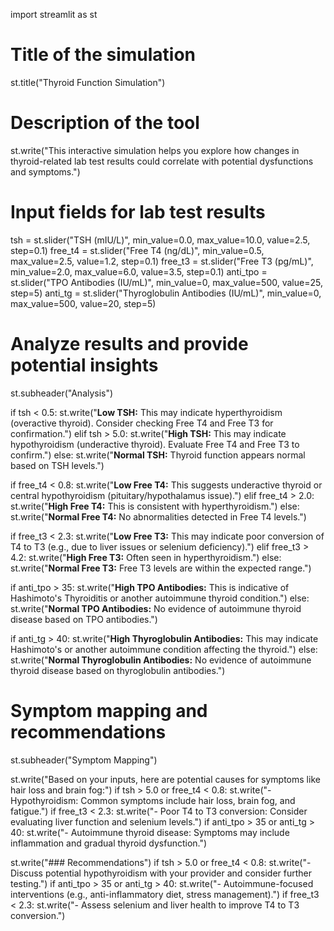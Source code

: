 import streamlit as st

# Title of the simulation
st.title("Thyroid Function Simulation")

# Description of the tool
st.write("This interactive simulation helps you explore how changes in thyroid-related lab test results could correlate with potential dysfunctions and symptoms.")

# Input fields for lab test results
tsh = st.slider("TSH (mIU/L)", min_value=0.0, max_value=10.0, value=2.5, step=0.1)
free_t4 = st.slider("Free T4 (ng/dL)", min_value=0.5, max_value=2.5, value=1.2, step=0.1)
free_t3 = st.slider("Free T3 (pg/mL)", min_value=2.0, max_value=6.0, value=3.5, step=0.1)
anti_tpo = st.slider("TPO Antibodies (IU/mL)", min_value=0, max_value=500, value=25, step=5)
anti_tg = st.slider("Thyroglobulin Antibodies (IU/mL)", min_value=0, max_value=500, value=20, step=5)

# Analyze results and provide potential insights
st.subheader("Analysis")

if tsh < 0.5:
    st.write("**Low TSH:** This may indicate hyperthyroidism (overactive thyroid). Consider checking Free T4 and Free T3 for confirmation.")
elif tsh > 5.0:
    st.write("**High TSH:** This may indicate hypothyroidism (underactive thyroid). Evaluate Free T4 and Free T3 to confirm.")
else:
    st.write("**Normal TSH:** Thyroid function appears normal based on TSH levels.")

if free_t4 < 0.8:
    st.write("**Low Free T4:** This suggests underactive thyroid or central hypothyroidism (pituitary/hypothalamus issue).")
elif free_t4 > 2.0:
    st.write("**High Free T4:** This is consistent with hyperthyroidism.")
else:
    st.write("**Normal Free T4:** No abnormalities detected in Free T4 levels.")

if free_t3 < 2.3:
    st.write("**Low Free T3:** This may indicate poor conversion of T4 to T3 (e.g., due to liver issues or selenium deficiency).")
elif free_t3 > 4.2:
    st.write("**High Free T3:** Often seen in hyperthyroidism.")
else:
    st.write("**Normal Free T3:** Free T3 levels are within the expected range.")

if anti_tpo > 35:
    st.write("**High TPO Antibodies:** This is indicative of Hashimoto's Thyroiditis or another autoimmune thyroid condition.")
else:
    st.write("**Normal TPO Antibodies:** No evidence of autoimmune thyroid disease based on TPO antibodies.")

if anti_tg > 40:
    st.write("**High Thyroglobulin Antibodies:** This may indicate Hashimoto's or another autoimmune condition affecting the thyroid.")
else:
    st.write("**Normal Thyroglobulin Antibodies:** No evidence of autoimmune thyroid disease based on thyroglobulin antibodies.")

# Symptom mapping and recommendations
st.subheader("Symptom Mapping")

st.write("Based on your inputs, here are potential causes for symptoms like hair loss and brain fog:")
if tsh > 5.0 or free_t4 < 0.8:
    st.write("- Hypothyroidism: Common symptoms include hair loss, brain fog, and fatigue.")
if free_t3 < 2.3:
    st.write("- Poor T4 to T3 conversion: Consider evaluating liver function and selenium levels.")
if anti_tpo > 35 or anti_tg > 40:
    st.write("- Autoimmune thyroid disease: Symptoms may include inflammation and gradual thyroid dysfunction.")

st.write("### Recommendations")
if tsh > 5.0 or free_t4 < 0.8:
    st.write("- Discuss potential hypothyroidism with your provider and consider further testing.")
if anti_tpo > 35 or anti_tg > 40:
    st.write("- Autoimmune-focused interventions (e.g., anti-inflammatory diet, stress management).")
if free_t3 < 2.3:
    st.write("- Assess selenium and liver health to improve T4 to T3 conversion.")
